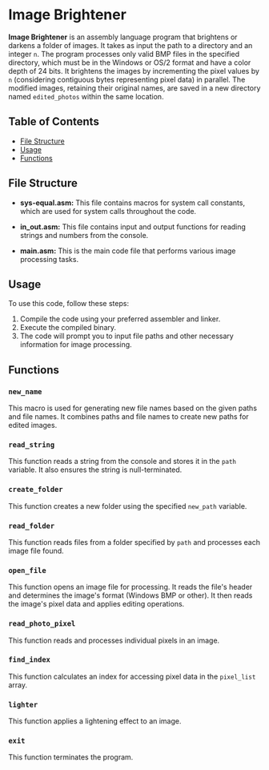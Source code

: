 # Image Brightener

**Image Brightener** is an assembly language program that brightens or darkens a folder of images. It takes as input the path to a directory and an integer `n`. 
The program processes only valid BMP files in the specified directory, which must be in the Windows or OS/2 format and have a color depth of 24 bits. It brightens the images by incrementing the pixel values by `n` (considering contiguous bytes representing pixel data) in parallel. The modified images, retaining their original names, are saved in a new directory named `edited_photos` within the same location.


## Table of Contents

- [File Structure](#file-structure)
- [Usage](#usage)
- [Functions](#functions)

## File Structure

- **sys-equal.asm:** This file contains macros for system call constants, which are used for system calls throughout the code.

- **in_out.asm:** This file contains input and output functions for reading strings and numbers from the console.

- **main.asm:** This is the main code file that performs various image processing tasks.

## Usage

To use this code, follow these steps:

1. Compile the code using your preferred assembler and linker.
2. Execute the compiled binary.
3. The code will prompt you to input file paths and other necessary information for image processing.

## Functions

### `new_name`

This macro is used for generating new file names based on the given paths and file names. It combines paths and file names to create new paths for edited images.

### `read_string`

This function reads a string from the console and stores it in the `path` variable. It also ensures the string is null-terminated.

### `create_folder`

This function creates a new folder using the specified `new_path` variable.

### `read_folder`

This function reads files from a folder specified by `path` and processes each image file found.

### `open_file`

This function opens an image file for processing. It reads the file's header and determines the image's format (Windows BMP or other). It then reads the image's pixel data and applies editing operations.

### `read_photo_pixel`

This function reads and processes individual pixels in an image.

### `find_index`

This function calculates an index for accessing pixel data in the `pixel_list` array.

### `lighter`

This function applies a lightening effect to an image.

### `exit`

This function terminates the program.

